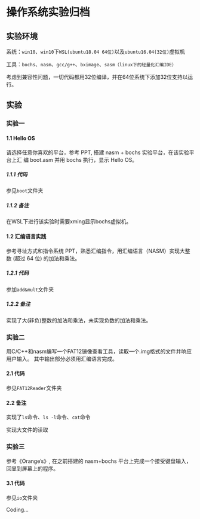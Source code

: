 # 操作系统实验归档
## 实验环境
系统：`win10`、`win10`下`WSL(ubuntu18.04 64位)`以及`ubuntu16.04(32位)`虚拟机

工具：`bochs`、`nasm`、`gcc/g++`、`bximage`、`sasm（linux下的轻量化汇编IDE）`

考虑到兼容性问题，一切代码都用32位编译，并在64位系统下添加32位支持以运行。

## 实验
### 实验一
#### 1.1 Hello OS
请选择任意你喜欢的平台，参考 PPT, 搭建 nasm + bochs 实验平台，在该实验平台上汇 编 boot.asm 并用 bochs 执行，显示 Hello OS。
##### 1.1.1 代码
参见`boot`文件夹
##### 1.1.2 备注
在WSL下进行该实验时需要xming显示bochs虚拟机。
#### 1.2 汇编语言实践
参考寻址方式和指令系统 PPT，熟悉汇编指令，用汇编语言（NASM）实现大整数 (超过 64 位) 的加法和乘法。
##### 1.2.1 代码
参加`add&mult`文件夹
##### 1.2.2 备注
实现了大(非负)整数的加法和乘法，未实现负数的加法和乘法。
### 实验二
用C/C++和nasm编写一个FAT12镜像查看⼯具，读取一个.img格式的文件并响应用户输入。
其中输出部分必须用汇编语言完成。
#### 2.1 代码
参见`FAT12Reader`文件夹
#### 2.2 备注
实现了`ls`命令、`ls -l`命令、`cat`命令

实现大文件的读取

### 实验三
参考《Orange’s》, 在之前搭建的 nasm+bochs 平台上完成一个接受键盘输入，回显到屏幕上的程序。
#### 3.1 代码
参见`io`文件夹

Coding...
